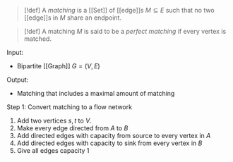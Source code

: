 >[!def]
>A *matching* is a [[Set]] of [[edge]]s $M\subseteq E$ such that no two [[edge]]s in $M$ share an endpoint. 

>[!def]
>A matching $M$ is said to be a *perfect matching* if every vertex is matched.

Input:
- Bipartite [[Graph]] $G=(V,E)$

Output:
- Matching that includes a maximal amount of matching

Step 1: Convert matching to a flow network
1. Add two vertices $s,t$ to $V$.
2. Make every edge directed from $A$ to $B$
3. Add directed edges with capacity from source to every vertex in $A$
4. Add directed edges with capacity to sink from every vertex in $B$
5. Give all edges capacity 1

